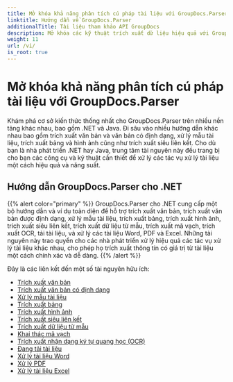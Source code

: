 ```yaml
---
title: Mở khóa khả năng phân tích cú pháp tài liệu với GroupDocs.Parser
linktitle: Hướng dẫn về GroupDocs.Parser
additionalTitle: Tài liệu tham khảo API GroupDocs
description: Mở khóa các kỹ thuật trích xuất dữ liệu hiệu quả với GroupDocs.Parser cho .NET & Java. Khám phá các hướng dẫn về văn bản, bảng, trích xuất hình ảnh và hơn thế nữa.
weight: 11
url: /vi/
is_root: true
---
```


# Mở khóa khả năng phân tích cú pháp tài liệu với GroupDocs.Parser


Khám phá cơ sở kiến thức thống nhất cho GroupDocs.Parser trên nhiều nền tảng khác nhau, bao gồm .NET và Java. Đi sâu vào nhiều hướng dẫn khác nhau bao gồm trích xuất văn bản và văn bản có định dạng, xử lý mẫu tài liệu, trích xuất bảng và hình ảnh cũng như trích xuất siêu liên kết. Cho dù bạn là nhà phát triển .NET hay Java, trung tâm tài nguyên này đều trang bị cho bạn các công cụ và kỹ thuật cần thiết để xử lý các tác vụ xử lý tài liệu một cách hiệu quả và năng suất.

## Hướng dẫn GroupDocs.Parser cho .NET
{{% alert color="primary" %}}
GroupDocs.Parser cho .NET cung cấp một bộ hướng dẫn và ví dụ toàn diện để hỗ trợ trích xuất văn bản, trích xuất văn bản được định dạng, xử lý mẫu tài liệu, trích xuất bảng, trích xuất hình ảnh, trích xuất siêu liên kết, trích xuất dữ liệu từ mẫu, trích xuất mã vạch, trích xuất OCR, tải tài liệu, và xử lý các tài liệu Word, PDF và Excel. Những tài nguyên này trao quyền cho các nhà phát triển xử lý hiệu quả các tác vụ xử lý tài liệu khác nhau, cho phép họ trích xuất thông tin có giá trị từ tài liệu một cách chính xác và dễ dàng.
{{% /alert %}}

Đây là các liên kết đến một số tài nguyên hữu ích:
 
- [Trích xuất văn bản](./net/text-extraction/)
- [Trích xuất văn bản có định dạng](./net/formatted-text-extraction/)
- [Xử lý mẫu tài liệu](./net/document-template-processing/)
- [Trích xuất bảng](./net/table-extraction/)
- [Trích xuất hình ảnh](./net/image-extraction/)
- [Trích xuất siêu liên kết](./net/hyperlink-extraction/)
- [Trích xuất dữ liệu từ mẫu](./net/data-extraction-from-templates/)
- [Khai thác mã vạch](./net/barcode-extraction/)
- [Trích xuất nhận dạng ký tự quang học (OCR)](./net/ocr-extraction/)
- [Đang tải tài liệu](./net/document-loading/)
- [Xử lý tài liệu Word](./net/word-document-processing/)
- [Xử lý PDF](./net/pdf-processing/)
- [Xử lý tài liệu Excel](./net/excel-document-processing/)





